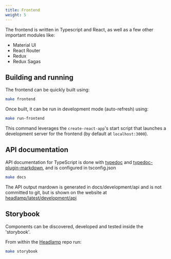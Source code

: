 ```yaml
---
title: Frontend
weight: 5
---
```


The frontend is written in Typescript and React, as well as a few other important modules like:
* Material UI
* React Router
* Redux
* Redux Sagas

## Building and running

The frontend can be quickly built using:

```bash
make frontend
```

Once built, it can be run in development mode (auto-refresh) using:


```bash
make run-frontend
```

This command leverages the `create-react-app`'s start script that launches
a development server for the frontend (by default at `localhost:3000`).


## API documentation

API documentation for TypeScript is done with [typedoc](https://typedoc.org/) and [typedoc-plugin-markdown](https://github.com/tgreyuk/typedoc-plugin-markdown), and is configured in tsconfig.json

```bash
make docs
```

The API output mardown is generated in docs/development/api and is not 
committed to git, but is shown on the website at
[headlamp/latest/development/api](https://kinvolk.io/docs/headlamp/latest/development/api/)


## Storybook

Components can be discovered, developed and tested inside the 'storybook'.

From within the [Headlamp](https://github.com/kinvolk/headlamp/) repo run:

```bash
make storybook
```
